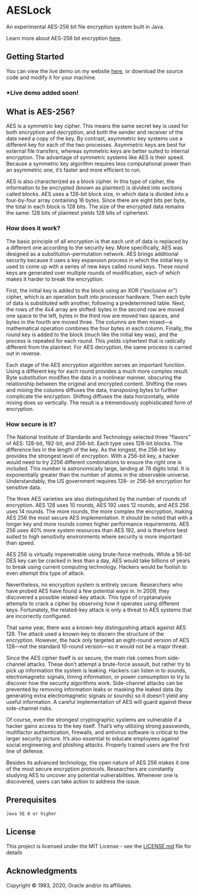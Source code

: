 # AESLock

An experimental AES-256 bit file encryption system built in Java.

Learn more about AES-256 bit encryption [here](https://en.wikipedia.org/wiki/Advanced_Encryption_Standard).

## Getting Started

You can view the live demo on my website [here](https://jtrpan.azurewebsites.net), or download the source code and modify it for your machine.

### *Live demo added soon!


## What is AES-256?

AES is a symmetric key cipher. This means the same secret key is used for both encryption and decryption, and both the sender and receiver of the data need a copy of the key. By contrast, asymmetric key systems use a different key for each of the two processes. Asymmetric keys are best for external file transfers, whereas symmetric keys are better suited to internal encryption. The advantage of symmetric systems like AES is their speed. Because a symmetric key algorithm requires less computational power than an asymmetric one, it’s faster and more efficient to run. 

AES is also characterized as a block cipher. In this type of cipher, the information to be encrypted (known as plaintext) is divided into sections called blocks. AES uses a 128-bit block size, in which data is divided into a four-by-four array containing 16 bytes. Since there are eight bits per byte, the total in each block is 128 bits. The size of the encrypted data remains the same: 128 bits of plaintext yields 128 bits of ciphertext. 

### How does it work?

The basic principle of all encryption is that each unit of data is replaced by a different one according to the security key. More specifically, AES was designed as a substitution-permutation network. AES brings additional security because it uses a key expansion process in which the initial key is used to come up with a series of new keys called round keys. These round keys are generated over multiple rounds of modification, each of which makes it harder to break the encryption. 

First, the initial key is added to the block using an XOR (“exclusive or”) cipher, which is an operation built into processor hardware. Then each byte of data is substituted with another, following a predetermined table. Next, the rows of the 4x4 array are shifted: bytes in the second row are moved one space to the left, bytes in the third row are moved two spaces, and bytes in the fourth are moved three. The columns are then mixed—a mathematical operation combines the four bytes in each column. Finally, the round key is added to the block (much like the initial key was), and the process is repeated for each round. This yields ciphertext that is radically different from the plaintext. For AES decryption, the same process is carried out in reverse. 

Each stage of the AES encryption algorithm serves an important function. Using a different key for each round provides a much more complex result. Byte substitution modifies the data in a nonlinear manner, obscuring the relationship between the original and encrypted content. Shifting the rows and mixing the columns diffuses the data, transposing bytes to further complicate the encryption. Shifting diffuses the data horizontally, while mixing does so vertically. The result is a tremendously sophisticated form of encryption. 

### How secure is it?

The National Institute of Standards and Technology selected three “flavors” of AES: 128-bit, 192-bit, and 256-bit. Each type uses 128-bit blocks. The difference lies in the length of the key. As the longest, the 256-bit key provides the strongest level of encryption. With a 256-bit key, a hacker would need to try 2256 different combinations to ensure the right one is included. This number is astronomically large, landing at 78 digits total. It is exponentially greater than the number of atoms in the observable universe. Understandably, the US government requires 128- or 256-bit encryption for sensitive data. 

The three AES varieties are also distinguished by the number of rounds of encryption. AES 128 uses 10 rounds, AES 192 uses 12 rounds, and AES 256 uses 14 rounds. The more rounds, the more complex the encryption, making AES 256 the most secure AES implementation. It should be noted that with a longer key and more rounds comes higher performance requirements. AES 256 uses 40% more system resources than AES 192, and is therefore best suited to high sensitivity environments where security is more important than speed. 

AES 256 is virtually impenetrable using brute-force methods. While a 56-bit DES key can be cracked in less than a day, AES would take billions of years to break using current computing technology. Hackers would be foolish to even attempt this type of attack. 

Nevertheless, no encryption system is entirely secure. Researchers who have probed AES have found a few potential ways in. In 2009, they discovered a possible related-key attack. This type of cryptanalysis attempts to crack a cipher by observing how it operates using different keys. Fortunately, the related-key attack is only a threat to AES systems that are incorrectly configured. 

That same year, there was a known-key distinguishing attack against AES 128. The attack used a known-key to discern the structure of the encryption. However, the hack only targeted an eight-round version of AES 128—not the standard 10-round version—so it would not be a major threat.

Since the AES cipher itself is so secure, the main risk comes from side-channel attacks. These don’t attempt a brute-force assault, but rather try to pick up information the system is leaking. Hackers can listen in to sounds, electromagnetic signals, timing information, or power consumption to try to discover how the security algorithms work. Side-channel attacks can be prevented by removing information leaks or masking the leaked data (by generating extra electromagnetic signals or sounds) so it doesn’t yield any useful information. A careful implementation of AES will guard against these side-channel risks. 

Of course, even the strongest cryptographic systems are vulnerable if a hacker gains access to the key itself. That’s why utilizing strong passwords, multifactor authentication, firewalls, and antivirus software is critical to the larger security picture. It’s also essential to educate employees against social engineering and phishing attacks. Properly trained users are the first line of defense. 

Besides its advanced technology, the open nature of AES 256 makes it one of the most secure encryption protocols. Researchers are constantly studying AES to uncover any potential vulnerabilities. Whenever one is discovered, users can take action to address the issue. 

## Prerequisites

```
Java SE 8 or higher
```

## License

This project is licensed under the MIT License - see the [LICENSE.md](LICENSE.md) file for details

## Acknowledgments

Copyright © 1993, 2020, Oracle and/or its affiliates.
